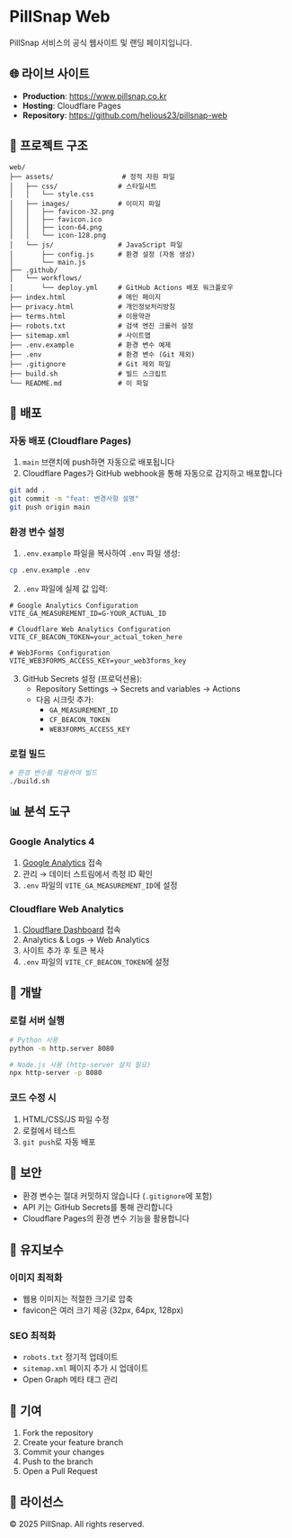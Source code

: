 # PillSnap Web

PillSnap 서비스의 공식 웹사이트 및 랜딩 페이지입니다.

## 🌐 라이브 사이트

- **Production**: https://www.pillsnap.co.kr
- **Hosting**: Cloudflare Pages
- **Repository**: https://github.com/helious23/pillsnap-web

## 📁 프로젝트 구조

```
web/
├── assets/                 # 정적 자원 파일
│   ├── css/               # 스타일시트
│   │   └── style.css
│   ├── images/            # 이미지 파일
│   │   ├── favicon-32.png
│   │   ├── favicon.ico
│   │   ├── icon-64.png
│   │   └── icon-128.png
│   └── js/                # JavaScript 파일
│       ├── config.js      # 환경 설정 (자동 생성)
│       └── main.js
├── .github/
│   └── workflows/
│       └── deploy.yml     # GitHub Actions 배포 워크플로우
├── index.html             # 메인 페이지
├── privacy.html           # 개인정보처리방침
├── terms.html             # 이용약관
├── robots.txt             # 검색 엔진 크롤러 설정
├── sitemap.xml            # 사이트맵
├── .env.example           # 환경 변수 예제
├── .env                   # 환경 변수 (Git 제외)
├── .gitignore             # Git 제외 파일
├── build.sh               # 빌드 스크립트
└── README.md              # 이 파일
```

## 🚀 배포

### 자동 배포 (Cloudflare Pages)

1. `main` 브랜치에 push하면 자동으로 배포됩니다
2. Cloudflare Pages가 GitHub webhook을 통해 자동으로 감지하고 배포합니다

```bash
git add .
git commit -m "feat: 변경사항 설명"
git push origin main
```

### 환경 변수 설정

1. `.env.example` 파일을 복사하여 `.env` 파일 생성:

```bash
cp .env.example .env
```

2. `.env` 파일에 실제 값 입력:

```env
# Google Analytics Configuration
VITE_GA_MEASUREMENT_ID=G-YOUR_ACTUAL_ID

# Cloudflare Web Analytics Configuration
VITE_CF_BEACON_TOKEN=your_actual_token_here

# Web3Forms Configuration
VITE_WEB3FORMS_ACCESS_KEY=your_web3forms_key
```

3. GitHub Secrets 설정 (프로덕션용):
   - Repository Settings → Secrets and variables → Actions
   - 다음 시크릿 추가:
     - `GA_MEASUREMENT_ID`
     - `CF_BEACON_TOKEN`
     - `WEB3FORMS_ACCESS_KEY`

### 로컬 빌드

```bash
# 환경 변수를 적용하여 빌드
./build.sh
```

## 📊 분석 도구

### Google Analytics 4

1. [Google Analytics](https://analytics.google.com) 접속
2. 관리 → 데이터 스트림에서 측정 ID 확인
3. `.env` 파일의 `VITE_GA_MEASUREMENT_ID`에 설정

### Cloudflare Web Analytics

1. [Cloudflare Dashboard](https://dash.cloudflare.com) 접속
2. Analytics & Logs → Web Analytics
3. 사이트 추가 후 토큰 복사
4. `.env` 파일의 `VITE_CF_BEACON_TOKEN`에 설정

## 🔧 개발

### 로컬 서버 실행

```bash
# Python 사용
python -m http.server 8080

# Node.js 사용 (http-server 설치 필요)
npx http-server -p 8080
```

### 코드 수정 시

1. HTML/CSS/JS 파일 수정
2. 로컬에서 테스트
3. `git push`로 자동 배포

## 🔐 보안

- 환경 변수는 절대 커밋하지 않습니다 (`.gitignore`에 포함)
- API 키는 GitHub Secrets를 통해 관리합니다
- Cloudflare Pages의 환경 변수 기능을 활용합니다

## 📝 유지보수

### 이미지 최적화

- 웹용 이미지는 적절한 크기로 압축
- favicon은 여러 크기 제공 (32px, 64px, 128px)

### SEO 최적화

- `robots.txt` 정기적 업데이트
- `sitemap.xml` 페이지 추가 시 업데이트
- Open Graph 메타 태그 관리

## 🤝 기여

1. Fork the repository
2. Create your feature branch
3. Commit your changes
4. Push to the branch
5. Open a Pull Request

## 📄 라이선스

© 2025 PillSnap. All rights reserved.